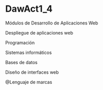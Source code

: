 # **DawAct1_4**

Módulos de Desarrollo de Aplicaciones Web  

Despliegue de aplicaciones web  

Programación  

Sistemas informáticos  

Bases de datos  

Diseño de interfaces web  

@Lenguaje de marcas
